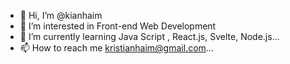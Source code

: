 - 👋 Hi, I’m @kianhaim
- 👀 I’m interested in Front-end Web Development
- 🌱 I’m currently learning Java Script
, React.js, Svelte, Node.js...
- 📫 How to reach me kristianhaim@gmail.com...

<!---
kianhaim/kianhaim is a ✨ special ✨ repository because its `README.md` (this file) appears on your GitHub profile.
You can click the Preview link to take a look at your changes.
--->
